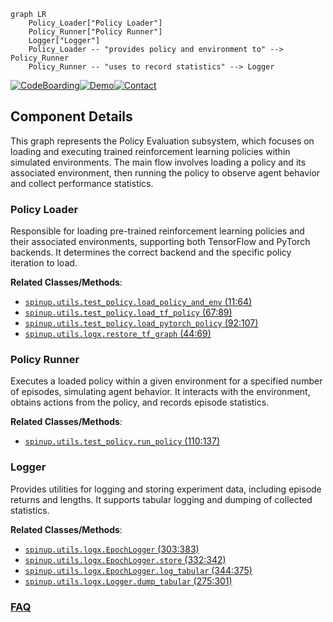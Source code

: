 ```mermaid
graph LR
    Policy_Loader["Policy Loader"]
    Policy_Runner["Policy Runner"]
    Logger["Logger"]
    Policy_Loader -- "provides policy and environment to" --> Policy_Runner
    Policy_Runner -- "uses to record statistics" --> Logger
```
[![CodeBoarding](https://img.shields.io/badge/Generated%20by-CodeBoarding-9cf?style=flat-square)](https://github.com/CodeBoarding/CodeBoarding)[![Demo](https://img.shields.io/badge/Try%20our-Demo-blue?style=flat-square)](https://www.codeboarding.org/demo)[![Contact](https://img.shields.io/badge/Contact%20us%20-%20contact@codeboarding.org-lightgrey?style=flat-square)](mailto:contact@codeboarding.org)

## Component Details

This graph represents the Policy Evaluation subsystem, which focuses on loading and executing trained reinforcement learning policies within simulated environments. The main flow involves loading a policy and its associated environment, then running the policy to observe agent behavior and collect performance statistics.

### Policy Loader
Responsible for loading pre-trained reinforcement learning policies and their associated environments, supporting both TensorFlow and PyTorch backends. It determines the correct backend and the specific policy iteration to load.


**Related Classes/Methods**:

- <a href="https://github.com/openai/spinningup/blob/master/spinup/utils/test_policy.py#L11-L64" target="_blank" rel="noopener noreferrer">`spinup.utils.test_policy.load_policy_and_env` (11:64)</a>
- <a href="https://github.com/openai/spinningup/blob/master/spinup/utils/test_policy.py#L67-L89" target="_blank" rel="noopener noreferrer">`spinup.utils.test_policy.load_tf_policy` (67:89)</a>
- <a href="https://github.com/openai/spinningup/blob/master/spinup/utils/test_policy.py#L92-L107" target="_blank" rel="noopener noreferrer">`spinup.utils.test_policy.load_pytorch_policy` (92:107)</a>
- <a href="https://github.com/openai/spinningup/blob/master/spinup/utils/logx.py#L44-L69" target="_blank" rel="noopener noreferrer">`spinup.utils.logx.restore_tf_graph` (44:69)</a>


### Policy Runner
Executes a loaded policy within a given environment for a specified number of episodes, simulating agent behavior. It interacts with the environment, obtains actions from the policy, and records episode statistics.


**Related Classes/Methods**:

- <a href="https://github.com/openai/spinningup/blob/master/spinup/utils/test_policy.py#L110-L137" target="_blank" rel="noopener noreferrer">`spinup.utils.test_policy.run_policy` (110:137)</a>


### Logger
Provides utilities for logging and storing experiment data, including episode returns and lengths. It supports tabular logging and dumping of collected statistics.


**Related Classes/Methods**:

- <a href="https://github.com/openai/spinningup/blob/master/spinup/utils/logx.py#L303-L383" target="_blank" rel="noopener noreferrer">`spinup.utils.logx.EpochLogger` (303:383)</a>
- <a href="https://github.com/openai/spinningup/blob/master/spinup/utils/logx.py#L332-L342" target="_blank" rel="noopener noreferrer">`spinup.utils.logx.EpochLogger.store` (332:342)</a>
- <a href="https://github.com/openai/spinningup/blob/master/spinup/utils/logx.py#L344-L375" target="_blank" rel="noopener noreferrer">`spinup.utils.logx.EpochLogger.log_tabular` (344:375)</a>
- <a href="https://github.com/openai/spinningup/blob/master/spinup/utils/logx.py#L275-L301" target="_blank" rel="noopener noreferrer">`spinup.utils.logx.Logger.dump_tabular` (275:301)</a>




### [FAQ](https://github.com/CodeBoarding/GeneratedOnBoardings/tree/main?tab=readme-ov-file#faq)